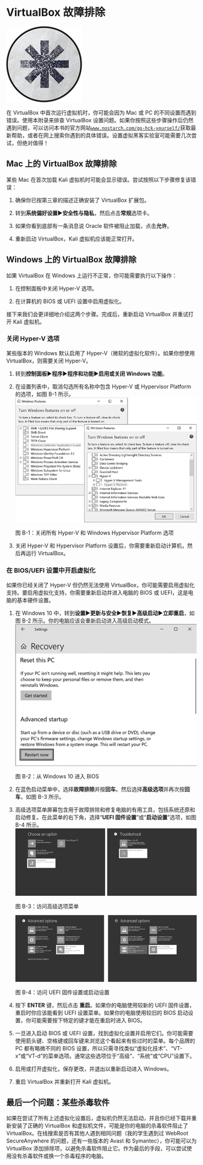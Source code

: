 # VirtualBox 故障排除

![](img/chapterart.png)

在 VirtualBox 中首次运行虚拟机时，你可能会因为 Mac 或 PC 的不同设置而遇到错误。使用本附录来排查 VirtualBox 设置问题。如果你按照这些步骤操作后仍然遇到问题，可以访问本书的官方网站[`www.nostarch.com/go-hck-yourself/`](https://www.nostarch.com/go-hck-yourself/)获取最新帮助，或者在网上搜索你遇到的具体错误。设置虚拟黑客实验室可能需要几次尝试，但绝对值得！

## Mac 上的 VirtualBox 故障排除

某些 Mac 在首次加载 Kali 虚拟机时可能会显示错误。尝试按照以下步骤修复该错误：

1.  确保你已按第三章的描述正确安装了 VirtualBox 扩展包。

1.  转到**系统偏好设置**▶**安全性与隐私**，然后点击**常规**选项卡。

1.  如果你看到底部有一条消息说 Oracle 软件被阻止加载，点击**允许**。

1.  重新启动 VirtualBox，Kali 虚拟机应该能正常打开。

## Windows 上的 VirtualBox 故障排除

如果 VirtualBox 在 Windows 上运行不正常，你可能需要执行以下操作：

1.  在控制面板中关闭 Hyper-V 选项。

1.  在计算机的 BIOS 或 UEFI 设置中启用虚拟化。

接下来我们会更详细地介绍这两个步骤。完成后，重新启动 VirtualBox 并重试打开 Kali 虚拟机。

### 关闭 Hyper-V 选项

某些版本的 Windows 默认启用了 Hyper-V（微软的虚拟化软件）。如果你想使用 VirtualBox，则需要关闭 Hyper-V。

1.  转到**控制面板**▶**程序**▶**程序和功能**▶**启用或关闭 Windows 功能**。

1.  在设置列表中，取消勾选所有名称中包含 Hyper-V 或 Hypervisor Platform 的选项，如图 B-1 所示。![fab001a](img/fab001a.png)

    图 B-1：关闭所有 Hyper-V 和 Windows Hypervisor Platform 选项

1.  关闭 Hyper-V 和 Hypervisor Platform 设置后，你需要重新启动计算机，然后再运行 VirtualBox。

### 在 BIOS/UEFI 设置中开启虚拟化

如果你已经关闭了 Hyper-V 但仍然无法使用 VirtualBox，你可能需要启用虚拟化支持。要启用虚拟化支持，你需要重新启动并进入电脑的 BIOS 或 UEFI，这是电脑的基本硬件设置。

1.  在 Windows 10 中，转到**设置**▶**更新与安全**▶**恢复**▶**高级启动**▶**立即重启**，如图 B-2 所示。你的电脑应该会重新启动进入高级启动模式。![fab002](img/fab002.png)

    图 B-2：从 Windows 10 进入 BIOS

1.  在蓝色启动菜单中，选择**故障排除**并按**回车**。然后选择**高级选项**并再次按**回车**，如图 B-3 所示。

1.  高级选项菜单屏幕包含用于故障排除和修复电脑的有用工具，包括系统还原和启动修复。在此菜单的右下角，选择“**UEFI 固件设置**”或“**启动设置**”选项，如图 B-4 所示。![fab003b](img/fab003b.png)

    图 B-3：访问高级选项菜单

    ![fab004b](img/fab004b.png)

    图 B-4：访问 UEFI 固件设置或启动设置

1.  按下 **ENTER** 键，然后点击 **重启**。如果你的电脑使用较新的 UEFI 固件设置，重启时你应该能看到 UEFI 设置菜单。如果你的电脑使用较旧的 BIOS 启动设置，你可能需要按下特定的键才能在重启时进入 BIOS。

1.  一旦进入启动 BIOS 或 UEFI 设置，找到虚拟化设置并启用它们。你可能需要使用箭头键、空格键或回车键来浏览这个看起来有些过时的菜单。每个品牌的 PC 都有略微不同的 BIOS 设置，所以只需寻找类似“虚拟化技术”、“VT-x”或“VT-d”的菜单选项。通常这些选项位于“高级”、“系统”或“CPU”设置下。

1.  启用或打开虚拟化，保存更改，并退出以重新启动进入 Windows。

1.  重启 VirtualBox 并重新打开 Kali 虚拟机。

## 最后一个问题：某些杀毒软件

如果在尝试了所有上述虚拟化设置后，虚拟机仍然无法启动，并且你已经下载并重新安装了正确的 VirtualBox 和虚拟机文件，可能是你的电脑的杀毒软件阻止了 VirtualBox。在线搜索是否有其他人遇到相同问题（我的学生遇到过 WebRoot SecureAnywhere 的问题，还有一些版本的 Avast 和 Symantec），你可能可以为 VirtualBox 添加排除项，以避免杀毒软件阻止它。作为最后的手段，可以尝试使用没有杀毒软件或换一个杀毒程序的电脑。
